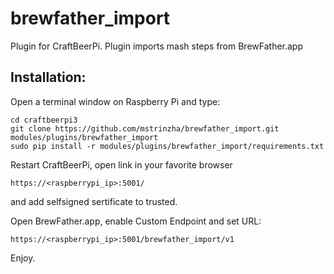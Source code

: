 # brewfather_import
Plugin for CraftBeerPi. Plugin imports mash steps from BrewFather.app

## Installation:
Open a terminal window on Raspberry Pi and type:

```
cd craftbeerpi3
git clone https://github.com/mstrinzha/brewfather_import.git modules/plugins/brewfather_import
sudo pip install -r modules/plugins/brewfather_import/requirements.txt
```
Restart CraftBeerPi, open link in your favorite browser
```
https://<raspberrypi_ip>:5001/
```
and add selfsigned sertificate to trusted.

Open BrewFather.app, enable Custom Endpoint and set URL:
```
https://<raspberrypi_ip>:5001/brewfather_import/v1
```

Enjoy.
